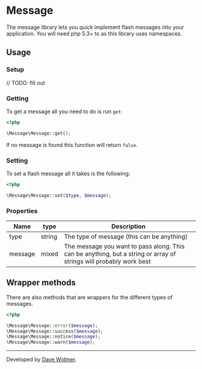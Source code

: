# Message

The message library lets you quick implement flash messages into your application.
You will need php 5.3+ to as this library uses namespaces.

## Usage

### Setup

// TODO: fill out

### Getting

To get a message all you need to do is run `get`:

``` php
<?php

\Message\Message::get();
```

If no message is found this function will return `false`.

### Setting

To set a flash message all it takes is the following:

``` php
<?php

\Message\Message::set($type, $message);
```

### Properties

Name | type | Description
-----|------|-------------
type | string | The type of message (this can be anything)
message | mixed | The message you want to pass along. This can be anything, but a string or array of strings will probably work best

## Wrapper methods

There are also methods that are wrappers for the different types of messages.

``` php
<?php

\Message\Message::error($message);
\Message\Message::success($message);
\Message\Message::notice($message);
\Message\Message::warn($message);
```

-----

Developed by [Dave Widmer](http://www.davewidmer.net).
